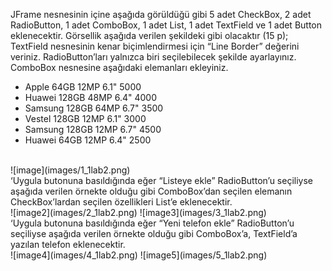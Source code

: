 JFrame nesnesinin içine aşağıda görüldüğü gibi 5 adet CheckBox, 2 adet RadioButton, 1 adet ComboBox, 1 adet List, 1 adet TextField ve 1 adet Button eklenecektir.
Görsellik aşağıda verilen şekildeki gibi olacaktır (15 p);
TextField nesnesinin kenar biçimlendirmesi için “Line Border” değerini veriniz. RadioButton’ları yalnızca biri seçilebilecek şekilde ayarlayınız.
ComboBox nesnesine aşağıdaki elemanları ekleyiniz.
* Apple 64GB 12MP 6.1" 5000 
* Huawei 128GB 48MP 6.4" 4000 
* Samsung 128GB 64MP 6.7" 3500
* Vestel 128GB 12MP 6.1" 3000 
* Samsung 128GB 12MP 6.7" 4500 
* Huawei 64GB 12MP 6.4" 2500
<br>
![image](images/1_1lab2.png)
<br>
‘Uygula butonuna basıldığında eğer “Listeye ekle” RadioButton’u seçiliyse aşağıda verilen örnekte olduğu gibi ComboBox’dan seçilen elemanın 
CheckBox’lardan seçilen özellikleri List’e eklenecektir. 
<br>
![image2](images/2_1lab2.png)
![image3](images/3_1lab2.png)
<br>
‘Uygula butonuna basıldığında eğer “Yeni telefon ekle” RadioButton’u seçiliyse aşağıda verilen örnekte olduğu gibi ComboBox’a, 
TextField’a yazılan telefon eklenecektir. 
<br>
![image4](images/4_1lab2.png)
![image5](images/5_1lab2.png)
